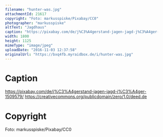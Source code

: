 ```yaml
---
filename: "hunter-was.jpg"
attachmentId: 21617
copyright: "Foto: markusspiske/Pixabay/CC0"
photographer: "markusspiske"
altText: "Jagdhaus"
caption: "https://pixabay.com/de/j%C3%A4gerstand-jagen-jagd-j%C3%A4ger-1509579/\nhttps://creativecommons.org/publicdomain/zero/1.0/deed.de"
width: 1800
height: 1125
mimeType: "image/jpeg"
uploadDate: "2016-11-03 12:37:58"
originalUrl: "https://bxq4fb.myraidbox.de/i/hunter-was.jpg"
---
```


# Caption

https://pixabay.com/de/j%C3%A4gerstand-jagen-jagd-j%C3%A4ger-1509579/
https://creativecommons.org/publicdomain/zero/1.0/deed.de

# Copyright

Foto: markusspiske/Pixabay/CC0
